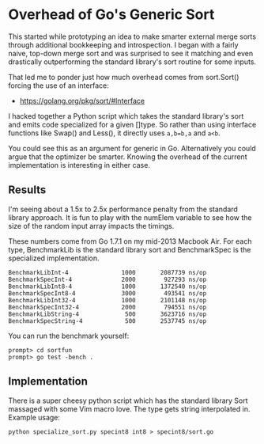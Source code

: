 # Overhead of Go's Generic Sort
This started while prototyping an idea to make smarter external merge sorts
through additional bookkeeping and introspection.  I began with a fairly naive,
top-down merge sort and was surprised to see it matching and even drastically
outperforming the standard library's sort routine for some inputs.

That led me to ponder just how much overhead comes from sort.Sort() forcing the
use of an interface:

* https://golang.org/pkg/sort/#Interface

I hacked together a Python script which takes the standard library's sort and
emits code specialized for a given []type.  So rather than using interface
functions like Swap() and Less(), it directly uses `a,b=b,a` and `a<b`.

You could see this as an argument for generic in Go.  Alternatively you could
argue that the optimizer be smarter.  Knowing the overhead of the current
implementation is interesting in either case.

## Results
I'm seeing about a 1.5x to 2.5x performance penalty from the standard library
approach.  It is fun to play with the numElem variable to see how the size of
the random input array impacts the timings.

These numbers come from Go 1.7.1 on my mid-2013 Macbook Air.  For each type,
BenchmarkLib is the standard library sort and BenchmarkSpec is the specialized
implementation.

	BenchmarkLibInt-4       	    1000	   2087739 ns/op
	BenchmarkSpecInt-4      	    2000	    927293 ns/op
	BenchmarkLibInt8-4      	    1000	   1372540 ns/op
	BenchmarkSpecInt8-4     	    3000	    493541 ns/op
	BenchmarkLibInt32-4     	    1000	   2101148 ns/op
	BenchmarkSpecInt32-4    	    2000	    794551 ns/op
	BenchmarkLibString-4    	     500	   3623716 ns/op
	BenchmarkSpecString-4   	     500	   2537745 ns/op

You can run the benchmark yourself:

	prompt> cd sortfun
	prompt> go test -bench .

## Implementation
There is a super cheesy python script which has the standard library Sort
massaged with some Vim macro love.  The type gets string interpolated in.
Example usage:

	python specialize_sort.py specint8 int8 > specint8/sort.go
